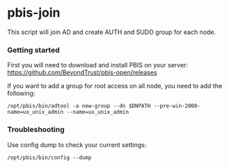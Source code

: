 # pbis-join
This script will join AD and create AUTH and SUDO group for each node.

### Getting started
First you will need to download and install PBIS on your server:
https://github.com/BeyondTrust/pbis-open/releases



If you want to add a group for root access on all node, you need to add the following:

```
/opt/pbis/bin/adtool -a new-group --dn $DNPATH --pre-win-2000-name=ux_unix_admin --name=ux_unix_admin

```

### Troubleshooting

Use config dump to check your current settings:
```
/opt/pbis/bin/config --dump

```
